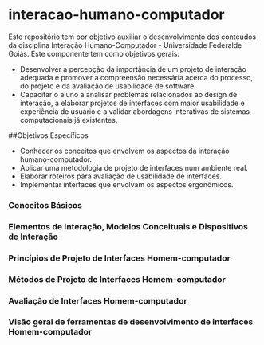 # interacao-humano-computador
Este repositório tem por objetivo auxiliar o desenvolvimento dos conteúdos da disciplina Interação Humano-Computador - Universidade Federalde Goiás. Este componente tem como objetivos gerais:

* Desenvolver a percepção da importância de um projeto de interação adequada e promover a compreensão necessária acerca do processo, do projeto e da avaliação de usabilidade de software.
* Capacitar o aluno a analisar problemas relacionados ao design de interação, a elaborar projetos de interfaces com maior usabilidade e experiência de usuário e a validar abordagens interativas de sistemas computacionais já
existentes.

##Objetivos Específicos

* Conhecer os conceitos que envolvem os aspectos da interação humano-computador.
* Aplicar uma metodologia de projeto de interfaces num ambiente real.
* Elaborar roteiros para avaliação de usabilidade de interfaces.
* Implementar interfaces que envolvam os aspectos ergonômicos.

### Conceitos Básicos

### Elementos de Interação, Modelos Conceituais e Dispositivos de Interação

### Princípios de Projeto de Interfaces Homem-computador

### Métodos de Projeto de Interfaces Homem-computador

### Avaliação de Interfaces Homem-computador

### Visão geral de ferramentas de desenvolvimento de interfaces Homem-computador
